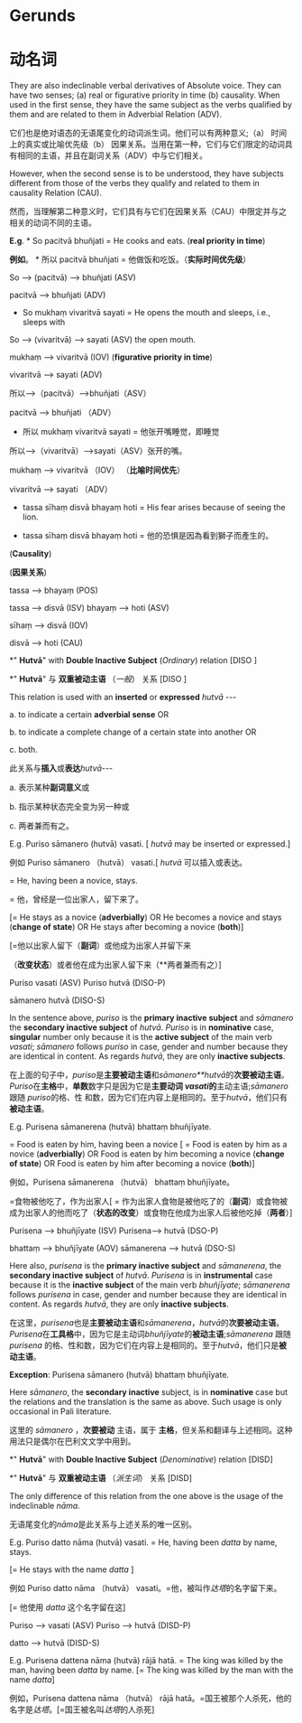# **Gerunds** 
# **动名词**
 They are also indeclinable verbal derivatives of Absolute voice. They can 
have two senses; (a) real or figurative priority in time (b) causality. When used 
in the first sense, they have the same subject as the verbs qualified by them and 
are related to them in Adverbial Relation (ADV). 

它们也是绝对语态的无语尾变化的动词派生词。他们可以有两种意义;（a） 时间上的真实或比喻优先级（b） 因果关系。当用在第一种，它们与它们限定的动词具有相同的主语，并且在副词关系（ADV）中与它们相关。

 However, when the second sense is to be understood, they have subjects 
different from those of the verbs they qualify and related to them in causality 
Relation (CAU). 

然而，当理解第二种意义时，它们具有与它们在因果关系（CAU）中限定并与之相关的动词不同的主语。

**E.g**. * So pacitvā bhuñjati = He cooks and eats. (**real priority in time**)

**例如**。 * 所以 pacitvā bhuñjati = 他做饭和吃饭。（**实际时间优先级**）

 So --> (pacitvā) --> bhuñjati (ASV)
 
 pacitvā --> bhuñjati (ADV) 
 * So mukhaṃ vivaritvā sayati = He opens the mouth and sleeps, i.e., sleeps with 
 
 So --> (vivaritvā) --> sayati (ASV) the open mouth. 
 
 mukhaṃ --> vivaritvā (IOV) (**figurative priority in time**) 
 
 vivaritvā --> sayati (ADV)

 所以-->（pacitvā）-->bhuñjati（ASV）



pacitvā --> bhuñjati （ADV）

* 所以 mukhaṃ vivaritvā sayati = 他张开嘴睡觉，即睡觉



 所以-->（vivaritvā）-->sayati（ASV）张开的嘴。



 mukhaṃ --> vivaritvā （IOV） （**比喻时间优先**）



 vivaritvā --> sayati （ADV）
 
 * tassa sīhaṃ disvā bhayaṃ hoti = His fear arises because of seeing the lion. 

 * tassa sīhaṃ disvā bhayaṃ hoti = 他的恐惧是因為看到獅子而產生的。

(**Causality**) 

 (**因果关系**)

tassa --> bhayaṃ (POS) 

tassa --> disvā (ISV) 
 bhayaṃ --> hoti (ASV) 
 
 sīhaṃ --> disvā (IOV) 
 
 disvā --> hoti (CAU) 

*" **Hutvā**" with **Double Inactive Subject** (*Ordinary*) relation [DISO ] 

*" **Hutvā**" 与 **双重被动主语** （*一般*） 关系 [DISO ]

This relation is used with an **inserted** or **expressed** *hutvā* ---

 a. to indicate a certain **adverbial sense** OR 

 b. to indicate a complete change of a certain state into another OR 
 
 c. both. 

 此关系与**插入**或**表达***hutvā*---



a. 表示某种**副词意义**或



b. 指示某种状态完全变为另一种或



c. 两者兼而有之。

E.g. Puriso sāmanero (hutvā) vasati. [ *hutvā* may be inserted or expressed.] 

例如 Puriso sāmanero （hutvā） vasati.[ *hutvā* 可以插入或表达。

 = He, having been a novice, stays. 
 
 = 他，曾经是一位出家人，留下来了。

 [= He stays as a novice (**adverbially**) OR He becomes a novice and stays 
(**change of state**) OR He stays after becoming a novice (**both**)] 

[=他以出家人留下（**副词**）或他成为出家人并留下来

（**改变状态**）或者他在成为出家人留下来（**两者兼而有之）]

 Puriso vasati (ASV) Puriso hutvā (DISO-P) 
 
 sāmanero hutvā (DISO-S) 


In the sentence above, *puriso* is the **primary inactive subject** and 
*sāmanero* the **secondary inactive subject** of *hutvā*. *Puriso* is in 
**nominative** case, **singular** number only because it is the **active subject** 
of the main verb *vasati*; *sāmanero* follows *puriso* in case, gender and 
number because they are identical in content. As regards *hutvā*, they are 
only **inactive subjects**. 

在上面的句子中，*puriso*是**主要被动主语**和*sāmanero**hutvā*的**次要被动主语**。*Puriso*在**主格**中，**单数**数字只是因为它是**主要动词 *vasati*的**主动主语;*sāmanero* 跟随 *puriso*的格、性 和数，因为它们在内容上是相同的。至于*hutvā*，他们只有**被动主语**。

 E.g. Purisena sāmanerena (hutvā) bhattaṃ bhuñjīyate. 
 
 = Food is eaten by him, having been a novice [ = Food is eaten by him as 
a novice (**adverbially**) OR Food is eaten by him becoming a novice (**change 
of state**) OR Food is eaten by him after becoming a novice (**both**)] 

例如，Purisena sāmanerena （hutvā） bhattaṃ bhuñjīyate。

=食物被他吃了，作为出家人[ = 作为出家人食物是被他吃了的（**副词**）或食物被成为出家人的他而吃了（**状态的改变**）或食物在他成为出家人后被他吃掉（**两者**）]

 Purisena --> bhuñjīyate (ISV) Purisena--> hutvā (DSO-P) 

bhattaṃ --> bhuñjīyate (AOV) sāmanerena --> hutvā (DSO-S)

 Here also, *purisena* is the **primary inactive subject** and 
*sāmanerena*, the **secondary inactive subject** of *hutvā*. *Purisena* is in 
**instrumental** case because it is the **inactive subject** of the main verb 
*bhuñjīyate*; *sāmanerena* follows *purisena* in case, gender and number 
because they are identical in content. As regards *hutvā*, they are only 
**inactive subjects**. 

在这里，*purisena*也是**主要被动主语**和*sāmanerena*，*hutvā*的**次要被动主语**。*Purisena*在**工具格**中，因为它是主动词*bhuñjīyate*的**被动主语**;*sāmanerena* 跟随 *purisena* 的格、性和数，因为它们在内容上是相同的。至于*hutvā*，他们只是**被动主语**。

**Exception**: Purisena sāmanero (hutvā) bhattaṃ bhuñjīyate. 

 Here *sāmanero*, the **secondary inactive** subject, is in **nominative** case but the relations and the translation is the same as above. Such usage is 
only occasional in Pali literature. 

这里的 *sāmanero* ，**次要被动** 主语，属于 **主格**，但关系和翻译与上述相同。这种用法只是偶尔在巴利文文学中用到。

*" **Hutvā**" with **Double Inactive Subject** (*Denominative*) relation [DISD] 

*" **Hutvā**" 与 **双重被动主语** （*派生词*） 关系 [DISD]

 The only difference of this relation from the one above is the usage of the 
indeclinable *nāma*. 

无语尾变化的*nāma*是此关系与上述关系的唯一区别。

 E.g. Puriso datto nāma (hutvā) vasati. = He, having been *datta* by name, stays. 

[= He stays with the name *datta* ] 

例如 Puriso datto nāma （hutvā） vasati。=他，被叫作*达塔*的名字留下来。

[= 他使用 *datta* 这个名字留在这]
 
 Puriso --> vasati (ASV) Puriso --> hutvā (DISD-P) 
 
 datto --> hutvā (DISD-S)
 
 E.g. Purisena dattena nāma (hutvā) rājā hatā. = The king was killed by the man, having been *datta* by name. [= The king was killed by the man with the 
name *datta*] 

例如，Purisena dattena nāma （hutvā） rājā hatā。=国王被那个人杀死，他的名字是*达塔*。[=国王被名叫*达塔*的人杀死]